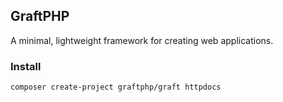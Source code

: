 ## GraftPHP

A minimal, lightweight framework for creating web applications.

### Install

```markdown
composer create-project graftphp/graft httpdocs
```
